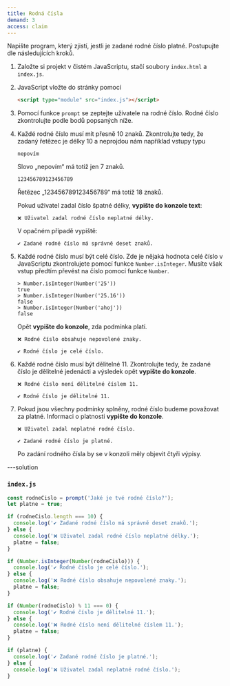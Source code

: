 ```yaml
---
title: Rodná čísla
demand: 3
access: claim
---
```


Napište program, který zjistí, jestli je zadané rodné číslo platné. Postupujte dle následujících kroků.

1. Založte si projekt v čistém JavaScriptu, stačí soubory `index.html` a `index.js`.
1. JavaScript vložte do stránky pomocí
   ```html
   <script type="module" src="index.js"></script>
   ```
1. Pomocí funkce `prompt` se zeptejte uživatele na rodné číslo. Rodné číslo zkontrolujte podle bodů popsaných níže.
1. Každé rodné číslo musí mít přesně 10 znaků. Zkontrolujte tedy, že zadaný řetězec je délky 10 a neprojdou nám například vstupy typu

   ```text
   nepovím
   ```

   Slovo „nepovím“ má totiž jen 7 znaků.

   ```text
   123456789123456789
   ```

   Řetězec „123456789123456789“ má totiž 18 znaků.

   Pokud uživatel zadal číslo špatné délky, **vypište do konzole text**:

   ```text
   ❌ Uživatel zadal rodné číslo neplatné délky.
   ```

   V opačném případě vypiště:

   ```text
   ✔️ Zadané rodné číslo má správně deset znaků.
   ```

1. Každé rodné číslo musí být celé číslo. Zde je nějaká hodnota celé číslo v JavaScriptu zkontrolujete pomocí funkce `Number.isInteger`. Musíte však vstup předtím převést na číslo pomocí funkce `Number`.

   ```text
   > Number.isInteger(Number('25'))
   true
   > Number.isInteger(Number('25.16'))
   false
   > Number.isInteger(Number('ahoj'))
   false
   ```

   Opět **vypište do konzole**, zda podmínka platí.

   ```text
   ❌ Rodné číslo obsahuje nepovolené znaky.
   ```

   ```text
   ✔️ Rodné číslo je celé číslo.
   ```

1. Každé rodné číslo musí být dělitelné 11. Zkontrolujte tedy, že zadané číslo je dělitelné jedenácti a výsledek opět **vypište do konzole**.

   ```text
   ❌ Rodné číslo není dělitelné číslem 11.
   ```

   ```text
   ✔️ Rodné číslo je dělitelné 11.
   ```

1. Pokud jsou všechny podmínky splněny, rodné číslo budeme považovat za platné. Informaci o platnosti **vypište do konzole**.

   ```text
   ❌ Uživatel zadal neplatné rodné číslo.
   ```

   ```text
   ✔️ Zadané rodné číslo je platné.
   ```

   Po zadání rodného čísla by se v konzoli měly objevit čtyři výpisy.

---solution

### `index.js`

```js
const rodneCislo = prompt('Jaké je tvé rodné číslo?');
let platne = true;

if (rodneCislo.length === 10) {
  console.log('✔️ Zadané rodné číslo má správně deset znaků.');
} else {
  console.log('❌ Uživatel zadal rodné číslo neplatné délky.');
  platne = false;
}

if (Number.isInteger(Number(rodneCislo))) {
  console.log('✔️ Rodné číslo je celé číslo.');
} else {
  console.log('❌ Rodné číslo obsahuje nepovolené znaky.');
  platne = false;
}

if (Number(rodneCislo) % 11 === 0) {
  console.log('✔️ Rodné číslo je dělitelné 11.');
} else {
  console.log('❌ Rodné číslo není dělitelné číslem 11.');
  platne = false;
}

if (platne) {
  console.log('✔️ Zadané rodné číslo je platné.');
} else {
  console.log('❌ Uživatel zadal neplatné rodné číslo.');
}
```
